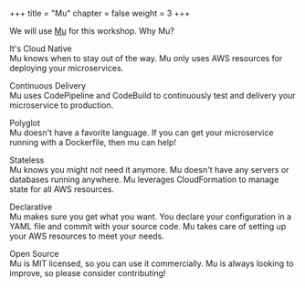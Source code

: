 +++
title = "Mu"
chapter = false
weight = 3
+++

We will use [Mu](https://getmu.io) for this workshop. Why Mu?

<i class="fa fa-cloud fa-lg"></i> It's Cloud Native<br>
Mu knows when to stay out of the way.  Mu only uses AWS resources for deploying your microservices.

<i class="fa fa-rocket fa-lg"></i> Continuous Delivery<br>
Mu uses CodePipeline and CodeBuild to continuously test and delivery your microservice to production.

<i class="fa fa-gear fa-lg"></i> Polyglot<br>
Mu doesn't have a favorite language.  If you can get your microservice running with a Dockerfile, then mu can help!</p>

<i class="fa fa-codepen fa-lg"></i> Stateless<br>
Mu knows you might not need it anymore.  Mu doesn't have any servers or databases running anywhere.  Mu leverages CloudFormation to manage state for all AWS resources.</p>

<i class="fa fa-code fa-lg"></i> Declarative<br>
Mu makes sure you get what you want.  You declare your configuration in a YAML file and commit with your source code.  Mu takes care of setting up your AWS resources to meet your needs.</p>

<i class="fa fa-github fa-lg"></i> Open Source<br>
Mu is MIT licensed, so you can use it commercially.  Mu is always looking to improve, so please consider contributing!</p>
